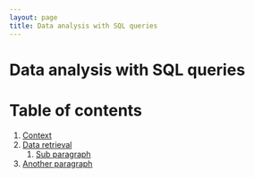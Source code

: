 ```yaml
---
layout: page
title: Data analysis with SQL queries
---
```

# Data analysis with SQL queries

<a id="top"></a>

# Table of contents
1. [Context](#context)
2. [Data retrieval](#data-retrieval)
    1. [Sub paragraph](#subparagraph1)
3. [Another paragraph](#paragraph2)